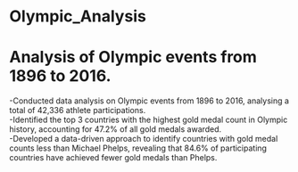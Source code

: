 # Olympic_Analysis

# Analysis of Olympic events from 1896 to 2016.
-Conducted data analysis on Olympic events from 1896 to 2016, analysing a total of 42,336 athlete participations.<br/>
-Identified the top 3 countries with the highest gold medal count in Olympic history, accounting for 47.2% of all gold medals awarded.<br/>
-Developed a data-driven approach to identify countries with gold medal counts less than Michael Phelps, revealing that 84.6% of
participating countries have achieved fewer gold medals than Phelps.

